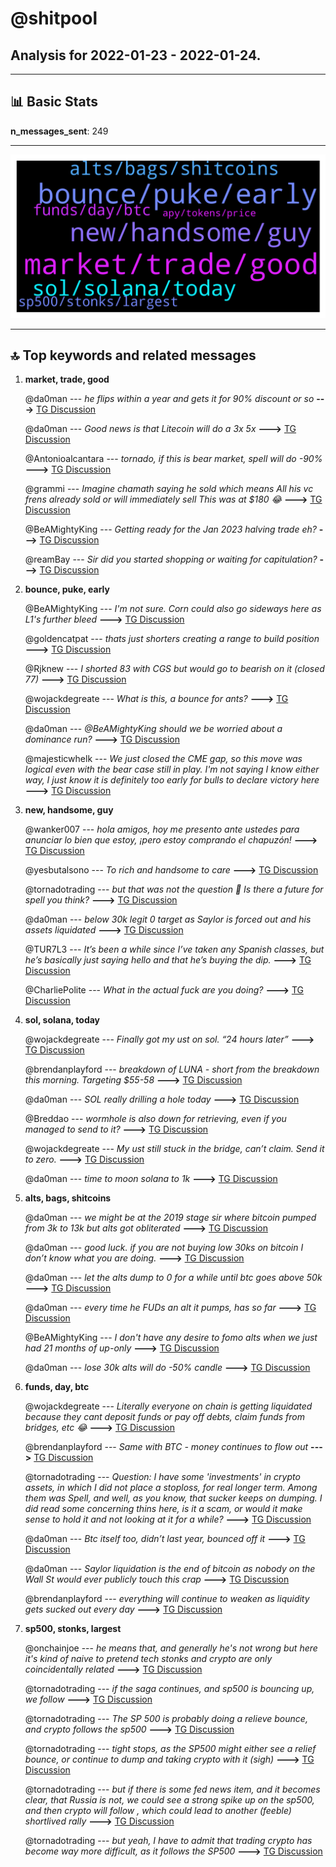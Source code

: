# **@shitpool**
 ## Analysis for **2022-01-23** - **2022-01-24**.

---

## 📊 **Basic Stats**

**n_messages_sent**: 249

---
![wordcloud](shitpool_1Days_wordcloud.png)

---


## 🔝 **Top keywords and related messages**

1. **market, trade, good**

    @da0man --- *he flips within a year and gets it for 90% discount or so* **--->** [TG Discussion](https://t.me/shitpool/719128)

    @da0man --- *Good news is that Litecoin will do a 3x 5x* **--->** [TG Discussion](https://t.me/shitpool/719569)

    @Antonioalcantara --- *tornado, if this is bear market, spell will do -90%* **--->** [TG Discussion](https://t.me/shitpool/719171)

    @grammi --- *Imagine chamath saying he sold which means  All his vc frens already sold or will immediately sell  This was at $180 😂* **--->** [TG Discussion](https://t.me/shitpool/719125)

    @BeAMightyKing --- *Getting ready for the Jan 2023 halving trade eh?* **--->** [TG Discussion](https://t.me/shitpool/719572)

    @reamBay --- *Sir did you started shopping or waiting for capitulation?* **--->** [TG Discussion](https://t.me/shitpool/719276)

2. **bounce, puke, early**

    @BeAMightyKing --- *I'm not sure. Corn could also go sideways here as L1's further bleed* **--->** [TG Discussion](https://t.me/shitpool/719273)

    @goldencatpat --- *thats just shorters creating a range to build position* **--->** [TG Discussion](https://t.me/shitpool/719371)

    @Rjknew --- *I shorted 83 with CGS but would go to bearish on it (closed 77)* **--->** [TG Discussion](https://t.me/shitpool/719304)

    @wojackdegreate --- *What is this, a bounce for ants?* **--->** [TG Discussion](https://t.me/shitpool/719456)

    @da0man --- *@BeAMightyKing should we be worried about a dominance run?* **--->** [TG Discussion](https://t.me/shitpool/719252)

    @majesticwhelk --- *We just closed the CME gap, so this move was logical even with the bear case still in play.  I'm not saying I know either way, I just know it is definitely too early for bulls to declare victory here* **--->** [TG Discussion](https://t.me/shitpool/719421)

3. **new, handsome, guy**

    @wanker007 --- *hola amigos, hoy me presento ante ustedes para anunciar lo bien que estoy, ¡pero estoy comprando el chapuzón!* **--->** [TG Discussion](https://t.me/shitpool/719197)

    @yesbutalsono --- *To rich and handsome to care* **--->** [TG Discussion](https://t.me/shitpool/719398)

    @tornadotrading --- *but that was not the question 🙂 Is there a future for spell you think?* **--->** [TG Discussion](https://t.me/shitpool/719169)

    @da0man --- *below 30k legit 0 target as Saylor is forced out and his assets liquidated* **--->** [TG Discussion](https://t.me/shitpool/719318)

    @TUR7L3 --- *It’s been a while since I’ve taken any Spanish classes, but he’s basically just saying hello and that he’s buying the dip.* **--->** [TG Discussion](https://t.me/shitpool/719202)

    @CharliePolite --- *What in the actual fuck are you doing?* **--->** [TG Discussion](https://t.me/shitpool/719200)

4. **sol, solana, today**

    @wojackdegreate --- *Finally got my ust on sol. “24 hours later”* **--->** [TG Discussion](https://t.me/shitpool/719152)

    @brendanplayford --- *breakdown of LUNA - short from the breakdown this morning. Targeting $55-58* **--->** [TG Discussion](https://t.me/shitpool/719301)

    @da0man --- *SOL really drilling a hole today* **--->** [TG Discussion](https://t.me/shitpool/719123)

    @Breddao --- *wormhole is also down for retrieving, even if you managed to send to it?* **--->** [TG Discussion](https://t.me/shitpool/719112)

    @wojackdegreate --- *My ust still stuck in the bridge, can’t claim. Send it to zero.* **--->** [TG Discussion](https://t.me/shitpool/719111)

    @da0man --- *time to moon solana to 1k* **--->** [TG Discussion](https://t.me/shitpool/719155)

5. **alts, bags, shitcoins**

    @da0man --- *we might be at the 2019 stage sir where bitcoin pumped from 3k to 13k but alts got obliterated* **--->** [TG Discussion](https://t.me/shitpool/719278)

    @da0man --- *good luck. if you  are not buying low 30ks on bitcoin I don’t know what you are doing.* **--->** [TG Discussion](https://t.me/shitpool/719316)

    @da0man --- *let the alts dump to 0 for a while until btc goes above 50k* **--->** [TG Discussion](https://t.me/shitpool/719329)

    @da0man --- *every time he FUDs an alt it pumps, has so far* **--->** [TG Discussion](https://t.me/shitpool/719109)

    @BeAMightyKing --- *I don't have any desire to fomo alts when we just had 21 months of up-only* **--->** [TG Discussion](https://t.me/shitpool/719277)

    @da0man --- *lose 30k alts will do -50% candle* **--->** [TG Discussion](https://t.me/shitpool/719585)

6. **funds, day, btc**

    @wojackdegreate --- *Literally everyone on chain is getting liquidated because they cant deposit funds or pay off debts, claim funds from bridges, etc 😂* **--->** [TG Discussion](https://t.me/shitpool/719146)

    @brendanplayford --- *Same with BTC - money continues to flow out* **--->** [TG Discussion](https://t.me/shitpool/719330)

    @tornadotrading --- *Question: I have some 'investments' in crypto assets, in which I did not place a stoploss, for real longer term. Among them was Spell, and well, as you know, that sucker keeps on dumping.  I did read some concerning thins here, is it a scam, or would it make sense to hold it and not looking at it for a while?* **--->** [TG Discussion](https://t.me/shitpool/719164)

    @da0man --- *Btc itself too, didn’t last year, bounced off it* **--->** [TG Discussion](https://t.me/shitpool/719529)

    @da0man --- *Saylor liquidation is the end of bitcoin as nobody on the Wall St would ever publicly touch this crap* **--->** [TG Discussion](https://t.me/shitpool/719326)

    @brendanplayford --- *everything will continue to weaken as liquidity gets sucked out every day* **--->** [TG Discussion](https://t.me/shitpool/719308)

7. **sp500, stonks, largest**

    @onchainjoe --- *he means that, and generally he's not wrong but here it's kind of naive to pretend tech stonks and crypto are only coincidentally related* **--->** [TG Discussion](https://t.me/shitpool/719640)

    @tornadotrading --- *if the saga continues, and sp500 is bouncing up, we follow* **--->** [TG Discussion](https://t.me/shitpool/719429)

    @tornadotrading --- *The SP 500 is probably doing a relieve bounce, and crypto follows the sp500* **--->** [TG Discussion](https://t.me/shitpool/719422)

    @tornadotrading --- *tight stops, as the SP500 might either see a relief bounce, or continue to dump and taking crypto with it (sigh)* **--->** [TG Discussion](https://t.me/shitpool/719377)

    @tornadotrading --- *but if there is some fed news item, and it becomes clear, that Russia is not, we could see a strong spike up on the sp500, and then crypto will follow , which could lead to another (feeble) shortlived rally* **--->** [TG Discussion](https://t.me/shitpool/719177)

    @tornadotrading --- *but yeah, I have to admit that trading crypto has become way more difficult, as it follows the SP500* **--->** [TG Discussion](https://t.me/shitpool/719386)

